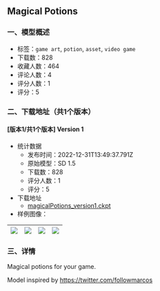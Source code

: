 ## Magical Potions
### 一、模型概述

- 标签：`game art`, `potion`, `asset`, `video game`
- 下载数：828
- 收藏人数：464
- 评论人数：4
- 评分人数：1
- 评分：5

### 二、下载地址（共1个版本）

#### [版本1/共1个版本] Version 1

- 统计数据
  - 发布时间：2022-12-31T13:49:37.791Z
  - 原始模型：SD 1.5
  - 下载数：828
  - 评分人数：1
  - 评分：5
- 下载地址
  - [magicalPotions_version1.ckpt](https://civitai.com/api/download/models/3902)
- 样例图像：

| <img src="https://image.civitai.com/xG1nkqKTMzGDvpLrqFT7WA/bbd576ed-7f08-4108-1283-5f4e81c24600/width=450/24856.jpeg" /> | <img src="https://image.civitai.com/xG1nkqKTMzGDvpLrqFT7WA/0341c54f-3241-498f-ba89-f925f67b0500/width=450/24868.jpeg" /> | <img src="https://image.civitai.com/xG1nkqKTMzGDvpLrqFT7WA/b07ed372-c59b-4c4c-9517-69303ba2e500/width=450/24867.jpeg" /> | <img src="https://image.civitai.com/xG1nkqKTMzGDvpLrqFT7WA/3a9ac284-1ee0-484a-86b2-c8f503d61200/width=450/24866.jpeg" /> |
| ---- | ---- | ---- | ---- |


### 三、详情
<p>Magical potions for your game.</p><p></p><p>Model inspired by <a target="_blank" rel="ugc" href="https://twitter.com/followmarcos">https://twitter.com/followmarcos</a></p>